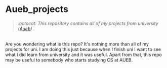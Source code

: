 # Aueb_projects
> ###### :octocat: This repository contains all of my projects from university ([Aueb](https://www.aueb.gr/)) .

Are you wondering what is this repo? It's nothing more than all of my projects for uni.
I am doing this just because when I finish uni I want to see what I did learn from university and it was useful.
Apart from that, this repo may be useful to somebody who starts studying CS at AUEB.

